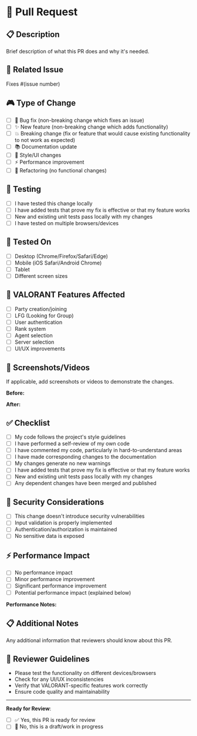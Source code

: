 # 🎯 Pull Request

## 📋 **Description**
Brief description of what this PR does and why it's needed.

## 🔗 **Related Issue**
Fixes #(issue number)

## 🎮 **Type of Change**
- [ ] 🐛 Bug fix (non-breaking change which fixes an issue)
- [ ] ✨ New feature (non-breaking change which adds functionality)
- [ ] 💥 Breaking change (fix or feature that would cause existing functionality to not work as expected)
- [ ] 📚 Documentation update
- [ ] 🎨 Style/UI changes
- [ ] ⚡ Performance improvement
- [ ] 🔧 Refactoring (no functional changes)

## 🧪 **Testing**
- [ ] I have tested this change locally
- [ ] I have added tests that prove my fix is effective or that my feature works
- [ ] New and existing unit tests pass locally with my changes
- [ ] I have tested on multiple browsers/devices

## 📱 **Tested On**
- [ ] Desktop (Chrome/Firefox/Safari/Edge)
- [ ] Mobile (iOS Safari/Android Chrome)
- [ ] Tablet
- [ ] Different screen sizes

## 🎯 **VALORANT Features Affected**
- [ ] Party creation/joining
- [ ] LFG (Looking for Group)
- [ ] User authentication
- [ ] Rank system
- [ ] Agent selection
- [ ] Server selection
- [ ] UI/UX improvements

## 📸 **Screenshots/Videos**
If applicable, add screenshots or videos to demonstrate the changes.

**Before:**
<!-- Add screenshot/video of before state -->

**After:**
<!-- Add screenshot/video of after state -->

## ✅ **Checklist**
- [ ] My code follows the project's style guidelines
- [ ] I have performed a self-review of my own code
- [ ] I have commented my code, particularly in hard-to-understand areas
- [ ] I have made corresponding changes to the documentation
- [ ] My changes generate no new warnings
- [ ] I have added tests that prove my fix is effective or that my feature works
- [ ] New and existing unit tests pass locally with my changes
- [ ] Any dependent changes have been merged and published

## 🔐 **Security Considerations**
- [ ] This change doesn't introduce security vulnerabilities
- [ ] Input validation is properly implemented
- [ ] Authentication/authorization is maintained
- [ ] No sensitive data is exposed

## ⚡ **Performance Impact**
- [ ] No performance impact
- [ ] Minor performance improvement
- [ ] Significant performance improvement
- [ ] Potential performance impact (explained below)

**Performance Notes:**
<!-- If there's any performance impact, explain it here -->

## 📋 **Additional Notes**
Any additional information that reviewers should know about this PR.

## 🤝 **Reviewer Guidelines**
- Please test the functionality on different devices/browsers
- Check for any UI/UX inconsistencies
- Verify that VALORANT-specific features work correctly
- Ensure code quality and maintainability

---

**Ready for Review**: 
- [ ] ✅ Yes, this PR is ready for review
- [ ] 🚧 No, this is a draft/work in progress

